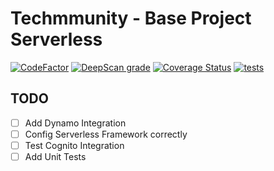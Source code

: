 # Techmmunity - Base Project Serverless

[![CodeFactor](https://www.codefactor.io/repository/github/techmmunity/base-project-serverless/badge)](https://www.codefactor.io/repository/github/techmmunity/base-project-serverless)
[![DeepScan grade](https://deepscan.io/api/teams/13883/projects/17602/branches/407704/badge/grade.svg)](https://deepscan.io/dashboard#view=project&tid=13883&pid=17602&bid=407704)
[![Coverage Status](https://coveralls.io/repos/github/techmmunity/base-project-serverless/badge.svg?branch=master)](https://coveralls.io/github/techmmunity/base-project-serverless?branch=master)
[![tests](https://github.com/techmmunity/base-project-serverless/actions/workflows/tests.yml/badge.svg)](https://github.com/techmmunity/base-project-serverless/actions/workflows/tests.yml)

## TODO

- [ ] Add Dynamo Integration
- [ ] Config Serverless Framework correctly
- [ ] Test Cognito Integration
- [ ] Add Unit Tests
